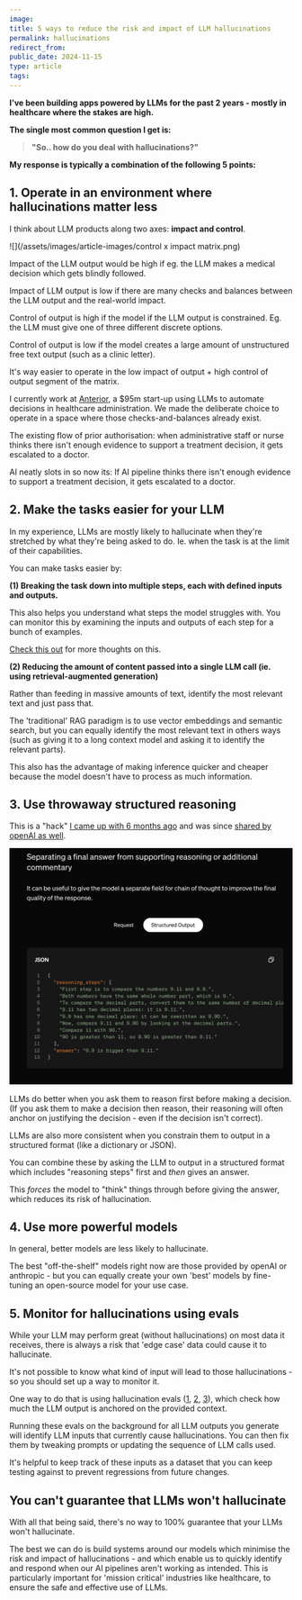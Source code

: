 ```yaml
---
image:
title: 5 ways to reduce the risk and impact of LLM hallucinations
permalink: hallucinations
redirect_from:
public_date: 2024-11-15
type: article
tags:
---
```


**I've been building apps powered by LLMs for the past 2 years - mostly in healthcare where the stakes are high.**

**The single most common question I get is:**

> **"So.. how do you deal with hallucinations?"**

**My response is typically a combination of the following 5 points:**


## 1. Operate in an environment where hallucinations matter less

I think about LLM products along two axes: **impact and control**.

![](/assets/images/article-images/control x impact matrix.png)

Impact of the LLM output would be high if eg. the LLM makes a medical decision which gets blindly followed.

Impact of LLM output is low if there are many checks and balances between the LLM output and the real-world impact.

Control of output is high if the model if the LLM output is constrained. Eg. the LLM must give one of three different discrete options.

Control of output is low if the model creates a large amount of unstructured free text output (such as a clinic letter).

It's way easier to operate in the low impact of output + high control of output segment of the matrix.

I currently work at [Anterior](https://www.anterior.com/), a $95m start-up using LLMs to automate decisions in healthcare administration. We made the deliberate choice to operate in a space where those checks-and-balances already exist. 

The existing flow of prior authorisation: when administrative staff or nurse thinks there isn't enough evidence to support a treatment decision, it gets escalated to a doctor.

AI neatly slots in so now its: If AI pipeline thinks there isn't enough evidence to support a treatment decision, it gets escalated to a doctor.


## 2. Make the tasks easier for your LLM

In my experience, LLMs are mostly likely to hallucinate when they're stretched by what they're being asked to do. Ie. when the task is at the limit of their capabilities.


You can make tasks easier by:

**(1) Breaking the task down into multiple steps, each with defined inputs and outputs.**

This also helps you understand what steps the model struggles with. You can monitor this by examining the inputs and outputs of each step for a bunch of examples.

[Check this out](https://applied-llms.org/#step-by-step-multi-turn-flows-can-give-large-boosts) for more thoughts on this.


**(2) Reducing the amount of content passed into a single LLM call (ie. using retrieval-augmented generation)** 

Rather than feeding in massive amounts of text, identify the most relevant text and just pass that.

The 'traditional' RAG paradigm is to use vector embeddings and semantic search, but you can equally identify the most relevant text in others ways (such as giving it to a long context model and asking it to identify the relevant parts).

This also has the advantage of making inference quicker and cheaper because the model doesn't have to process as much information.


## 3. Use throwaway structured reasoning

This is a "hack" [I came up with 6 months ago](https://x.com/ChrisLovejoy_/status/1813107260249297259) and was since [shared by openAI as well](https://openai.com/index/introducing-structured-outputs-in-the-api/).

![](/assets/images/article-images/openai-structured-output-example.png)

LLMs do better when you ask them to reason first before making a decision. (If you ask them to make a decision then reason, their reasoning will often anchor on justifying the decision - even if the decision isn't correct).

LLMs are also more consistent when you constrain them to output in a structured format (like a dictionary or JSON).

You can combine these by asking the LLM to output in a structured format which includes "reasoning steps" first and _then_ gives an answer.

This _forces_ the model to "think" things through before giving the answer, which reduces its risk of hallucination.


## 4. Use more powerful models

In general, better models are less likely to hallucinate.

The best "off-the-shelf" models right now are those provided by openAI or anthropic - but you can equally create your own 'best' models by fine-tuning an open-source model for your use case.


## 5. Monitor for hallucinations using evals

While your LLM may perform great (without hallucinations) on most data it receives, there is always a risk that 'edge case' data could cause it to hallucinate.

It's not possible to know what kind of input will lead to those hallucinations - so you should set up a way to monitor it.

One way to do that is using hallucination evals ([1](https://docs.confident-ai.com/docs/metrics-hallucination), [2](https://aclanthology.org/2023.emnlp-main.397/), [3](https://arxiv.org/abs/2402.15721)), which check how much the LLM output is anchored on the provided context.

Running these evals on the background for all LLM outputs you generate will identify LLM inputs that currently cause hallucinations. You can then fix them by tweaking prompts or updating the sequence of LLM calls used.

It's helpful to keep track of these inputs as a dataset that you can keep testing against to prevent regressions from future changes.


## You can't guarantee that LLMs won't hallucinate

With all that being said, there's no way to 100% guarantee that your LLMs won't hallucinate.

The best we can do is build systems around our models which minimise the risk and impact of hallucinations - and which enable us to quickly identify and respond when our AI pipelines aren't working as intended. This is particularly important for 'mission critical' industries like healthcare, to ensure the safe and effective use of LLMs.

